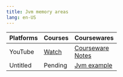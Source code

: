 ```yaml
---
title: Jvm memory areas
lang: en-US
---
```


| Platforms | Courses                                                                                      | Coursewares                                                                                                                                                  |
|-----------|----------------------------------------------------------------------------------------------|--------------------------------------------------------------------------------------------------------------------------------------------------------------|
| YouTube   | [Watch](https://www.youtube.com/watch?v=kxfVUTRFxUo&list=PLm0MFkgiW1JgLh_yWCc783h84rwwVFYxI) | [Courseware](../../public/java/Jvm/Jvm%20memory%20areas/pdf/1%20Courseware.pptx) <br/> [Notes](../../public/java/Jvm/Jvm%20memory%20areas/pdf/1%20Notes.pdf) |
| Untitled  | Pending                                                                                      | [Jvm example](https://github.com/wangxiang4/jvm-example)                                                                                                     |

